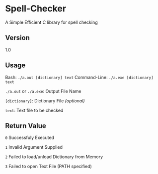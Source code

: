 # Spell-Checker
A Simple Efficient C library for spell checking

## Version
1.0

## Usage
Bash: `./a.out [dictionary] text`
Command-Line: `./a.exe [dictionary] text`

`./a.out` or `./a.exe`: Output File Name

`[dictionary]`: Dictionary File *(optional)*

`text`: Text file to be checked

## Return Value
`0` Successfuly Executed

`1` Invalid Argument Supplied

`2` Failed to load/unload Dictionary from Memory

`3` Failed to open Text File (PATH specified)
